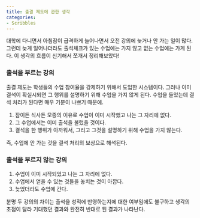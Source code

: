 ```yaml
---
title: 출결 제도에 관한 생각
categories:
- Scribbles
---
```




대학에 다니면서 아침잠이 급격하게 늘어나면서 오전 강의에 늦거나 안 가는 일이 많다. 그런데 늦게 일어나더라도 출석체크가 있는 수업에는 가지 않고 없는 수업에는 가게 된다. 이 생각의 흐름이 신기해서 쪼개서 정리해보았다!

### 출석을 부르는 강의

출결 제도는 학생들의 수업 참여율을 강제하기 위해서 도입한 시스템이다. 그러나 이미 결석이 확실시되면 그 행위를 설명하기 위해 수업을 가지 않게 된다. 수업을 들었는데 결석 처리가 된다면 매우 기분이 나쁘기 때문에. 

1. 잠이든 식사든 모종의 이유로 수업이 이미 시작했고 나는 그 자리에 없다.
2. 그 수업에서는 이미 출석을 불렀을 것이다.
3. 결석을 한 행위가 아까워서, 그리고 그것을 설명하기 위해 수업을 가지 않는다.

즉, 수업에 안 가는 것을 결석 처리의 보상으로 해석된다.

### 출석을 부르지 않는 강의

1. 수업이 이미 시작되었고 나는 그 자리에 없다.
2. 수업에서 얻을 수 있는 것들을 놓치는 것이 아깝다.
3. 늦었더라도 수업에 간다.



분명 두 강의의 차이는 출석을 성적에 반영하는지에 대한 여부임에도 불구하고 생각의 초점이 달라 기대했던 결과와 완전히 반대로 된 결과가 나타난다.

